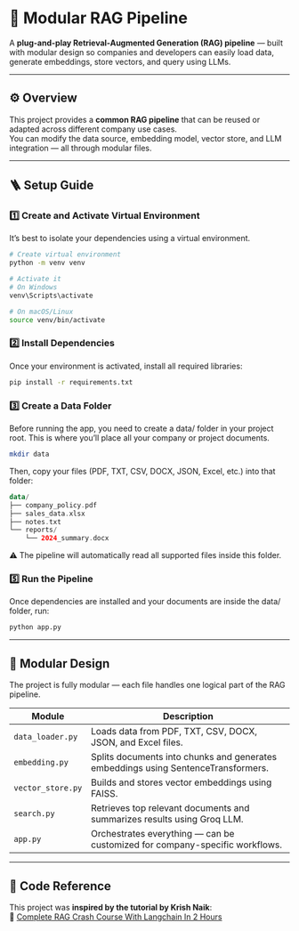 # 🧠 Modular RAG Pipeline

A **plug-and-play Retrieval-Augmented Generation (RAG) pipeline** — built with modular design so companies and developers can easily load data, generate embeddings, store vectors, and query using LLMs.

---

## ⚙️ Overview

This project provides a **common RAG pipeline** that can be reused or adapted across different company use cases.  
You can modify the data source, embedding model, vector store, and LLM integration — all through modular files.

---

## 🪜 Setup Guide

### 1️⃣ Create and Activate Virtual Environment

It’s best to isolate your dependencies using a virtual environment.

```bash
# Create virtual environment
python -m venv venv

# Activate it
# On Windows
venv\Scripts\activate

# On macOS/Linux
source venv/bin/activate
```

### 2️⃣ Install Dependencies

Once your environment is activated, install all required libraries:

```bash
pip install -r requirements.txt
```

### 3️⃣ Create a Data Folder

Before running the app, you need to create a data/ folder in your project root.
This is where you’ll place all your company or project documents.

```bash
mkdir data
```

Then, copy your files (PDF, TXT, CSV, DOCX, JSON, Excel, etc.) into that folder:

```kotlin
data/
├── company_policy.pdf
├── sales_data.xlsx
├── notes.txt
└── reports/
    └── 2024_summary.docx
```

⚠️ The pipeline will automatically read all supported files inside this folder.

### 5️⃣ Run the Pipeline

Once dependencies are installed and your documents are inside the data/ folder, run:
```bash
python app.py
```

---
## 🧩 Modular Design

The project is fully modular — each file handles one logical part of the RAG pipeline.

| Module | Description |
|---------|-------------|
| `data_loader.py` | Loads data from PDF, TXT, CSV, DOCX, JSON, and Excel files. |
| `embedding.py` | Splits documents into chunks and generates embeddings using SentenceTransformers. |
| `vector_store.py` | Builds and stores vector embeddings using FAISS. |
| `search.py` | Retrieves top relevant documents and summarizes results using Groq LLM. |
| `app.py` | Orchestrates everything — can be customized for company-specific workflows. |

---

## 🎥 Code Reference
This project was **inspired by the tutorial by Krish Naik**:  
🔗 [Complete RAG Crash Course With Langchain In 2 Hours](https://www.youtube.com/watch?v=o126p1QN_RI&t=3971s)
